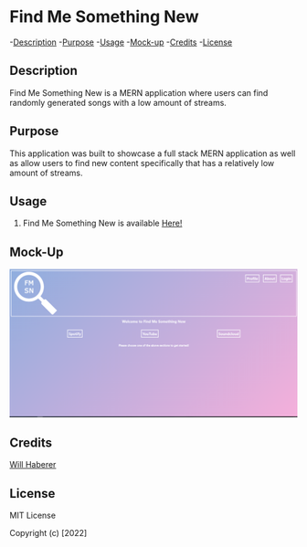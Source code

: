 # Find Me Something New

-[Description](#description) -[Purpose](#purpose) -[Usage](#usage) -[Mock-up](#) -[Credits](#credits) -[License](#license)

## Description

Find Me Something New is a MERN application where users can find randomly generated songs with a low amount of streams.

## Purpose

This application was built to showcase a full stack MERN application as well as allow users to find new content specifically that has a relatively low amount of streams.

## Usage

1. Find Me Something New is available <a href="https://fmsn.herokuapp.com/" target="_blank">Here!</a>

## Mock-Up

<img src="./assets/homePage.png" alt="Home-Page" >

## Credits

<a href="https://github.com/willhaberer" target="_blank">Will Haberer</a>

## License

MIT License

Copyright (c) [2022]
